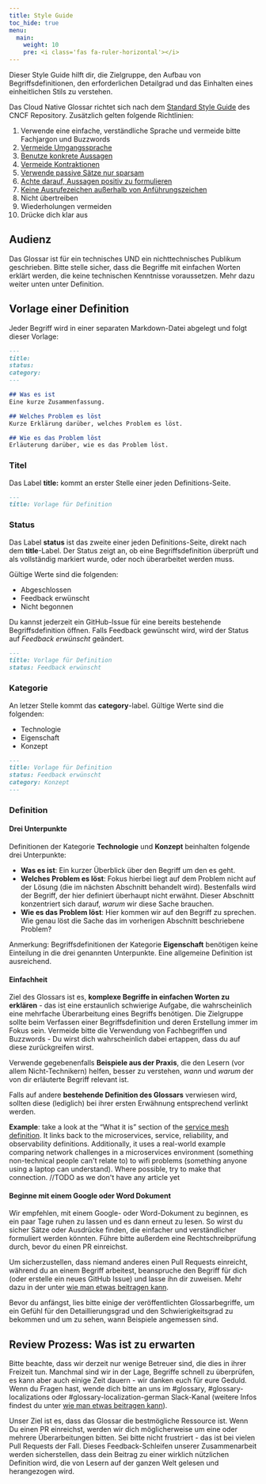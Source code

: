 ```yaml
---
title: Style Guide
toc_hide: true
menu:
  main:
    weight: 10
    pre: <i class='fas fa-ruler-horizontal'></i>
---
```


Dieser Style Guide hilft dir, die Zielgruppe, den Aufbau von Begriffsdefinitionen, den erforderlichen Detailgrad und das Einhalten eines einheitlichen Stils zu verstehen. 

Das Cloud Native Glossar richtet sich nach dem [Standard Style Guide](https://github.com/cncf/foundation/blob/master/style-guide.md) des CNCF Repository. Zusätzlich gelten folgende Richtlinien:

1. Verwende eine einfache, verständliche Sprache und vermeide bitte Fachjargon und Buzzwords
2. [Vermeide Umgangssprache](https://de.wikipedia.org/wiki/Umgangssprache)
3. [Benutze konkrete Aussagen](https://sprache.studiumineuropa.eu/s/4045/76932-Klar-und-deutlich-schreiben/4063659-7-Schreiben-Sie-konkret-nicht-abstrakt.htm)
4. [Vermeide Kontraktionen](https://de.wikipedia.org/wiki/Kontraktion_(Linguistik))
5. [Verwende passive Sätze nur sparsam](https://mein-deutschbuch.de/passiv-formen.html)
6. [Achte darauf, Aussagen positiv zu formulieren ](https://examples.yourdictionary.com/positive-sentence-examples.html) 
7. [Keine Ausrufezeichen außerhalb von Anführungszeichen](https://de.wikipedia.org/wiki/Ausrufezeichen)
8. Nicht übertreiben
9. Wiederholungen vermeiden
10. Drücke dich klar aus

## Audienz

Das Glossar ist für ein technisches UND ein nichttechnisches Publikum geschrieben. Bitte stelle sicher, dass die Begriffe mit einfachen Worten erklärt werden, die keine technischen Kenntnisse voraussetzen. Mehr dazu weiter unten unter Definition.

## Vorlage einer Definition

Jeder Begriff wird in einer separaten Markdown-Datei abgelegt und folgt dieser Vorlage:

```md
---
title: 
status: 
category: 
---

## Was es ist
Eine kurze Zusammenfassung. 

## Welches Problem es löst
Kurze Erklärung darüber, welches Problem es löst. 

## Wie es das Problem löst
Erläuterung darüber, wie es das Problem löst. 
```

### Titel

Das Label **title:** kommt an erster Stelle einer jeden Definitions-Seite. 

```md
---
title: Vorlage für Definition
```

### Status

Das Label **status** ist das zweite einer jeden Definitions-Seite, direkt nach dem **title**-Label. Der Status zeigt an, ob eine Begriffsdefinition überprüft und als vollständig markiert wurde, oder noch überarbeitet werden muss. 

Gültige Werte sind die folgenden:

- Abgeschlossen
- Feedback erwünscht 
- Nicht begonnen

Du kannst jederzeit ein GitHub-Issue für eine bereits bestehende Begriffsdefinition öffnen. Falls Feedback gewünscht wird, wird der Status auf *Feedback erwünscht* geändert.

```md
---
title: Vorlage für Definition
status: Feedback erwünscht
```

### Kategorie

An letzer Stelle kommt das **category**-label. Gültige Werte sind die folgenden:

- Technologie
- Eigenschaft
- Konzept

```md
---
title: Vorlage für Definition
status: Feedback erwünscht
category: Konzept
---
```

### Definition

#### Drei Unterpunkte

Definitionen der Kategorie **Technologie** und **Konzept** beinhalten folgende drei Unterpunkte:

- **Was es ist**: Ein kurzer Überblick über den Begriff um den es geht. 
- **Welches Problem es löst**: Fokus hierbei liegt auf dem Problem nicht auf der Lösung (die im nächsten Abschnitt behandelt wird). Bestenfalls wird der Begriff, der hier definiert überhaupt nicht erwähnt. Dieser Abschnitt konzentriert sich darauf, *warum* wir diese Sache brauchen. 
- **Wie es das Problem löst**: Hier kommen wir auf den Begriff zu sprechen. Wie genau löst die Sache das im vorherigen Abschnitt beschriebene Problem?

Anmerkung: Begriffsdefinitionen der Kategorie **Eigenschaft** benötigen keine Einteilung in die drei genannten Unterpunkte. Eine allgemeine Definition ist ausreichend. 

#### Einfachheit

Ziel des Glossars ist es, **komplexe Begriffe in einfachen Worten zu erklären** - das ist eine erstaunlich schwierige Aufgabe, die wahrscheinlich eine mehrfache Überarbeitung eines Begriffs benötigen. Die Zielgruppe sollte beim Verfassen einer Begriffsdefinition und deren Erstellung immer im Fokus sein. Vermeide bitte die Verwendung von Fachbegriffen und Buzzwords - Du wirst dich wahrscheinlich dabei ertappen, dass du auf diese zurückgreifen wirst.  

Verwende gegebenenfalls **Beispiele aus der Praxis**, die den Lesern (vor allem Nicht-Technikern) helfen, besser zu verstehen, *wann* und *warum* der von dir erläuterte Begriff relevant ist. 

Falls auf andere **bestehende Definition des Glossars** verwiesen wird, sollten diese (lediglich) bei ihrer ersten Erwähnung entsprechend verlinkt werden.  

**Example**: take a look at the “What it is” section of the [service mesh definition](https://glossary.cncf.io/service_mesh/). It links back to the microservices, service, reliability, and observability definitions. Additionally, it uses a real-world example comparing network challenges in a microservices environment (something non-technical people can't relate to) to wifi problems (something anyone using a laptop can understand). Where possible, try to make that connection. //TODO as we don't have any article yet

#### Beginne mit einem Google oder Word Dokument

Wir empfehlen, mit einem Google- oder Word-Dokument zu beginnen, es ein paar Tage ruhen zu lassen und es dann erneut zu lesen. So wirst du sicher Sätze oder Ausdrücke finden, die einfacher und verständlicher formuliert werden könnten. Führe bitte außerdem eine Rechtschreibprüfung durch, bevor du einen PR einreichst.

Um sicherzustellen, dass niemand anderes einen Pull Requests einreicht, während du an einem Begriff arbeitest, beanspruche den Begriff für dich (oder erstelle ein neues GitHub Issue) und lasse ihn dir zuweisen. Mehr dazu in der unter [wie man etwas beitragen kann](https://glossary.cncf.io/contribute/).

Bevor du anfängst, lies bitte einige der veröffentlichten Glossarbegriffe, um ein Gefühl für den Detaillierungsgrad und den Schwierigkeitsgrad zu bekommen und um zu sehen, wann Beispiele angemessen sind.

## Review Prozess: Was ist zu erwarten

Bitte beachte, dass wir derzeit nur wenige Betreuer sind, die dies in ihrer Freizeit tun. Manchmal sind wir in der Lage, Begriffe schnell zu überprüfen, es kann aber auch einige Zeit dauern - wir danken euch für eure Geduld. Wenn du Fragen hast, wende dich bitte an uns im #glossary, #glossary-localizations oder #glossary-localization-german Slack-Kanal (weitere Infos findest du unter [wie man etwas beitragen kann](https://glossary.cncf.io/contribute/)).

Unser Ziel ist es, dass das Glossar die bestmögliche Ressource ist. Wenn Du einen PR einreichst, werden wir dich möglicherweise um eine oder mehrere Überarbeitungen bitten. Sei bitte nicht frustriert - das ist bei vielen Pull Requests der Fall. Dieses Feedback-Schleifen unserer Zusammenarbeit werden sicherstellen, dass dein Beitrag zu einer wirklich nützlichen Definition wird, die von Lesern auf der ganzen Welt gelesen und herangezogen wird.

